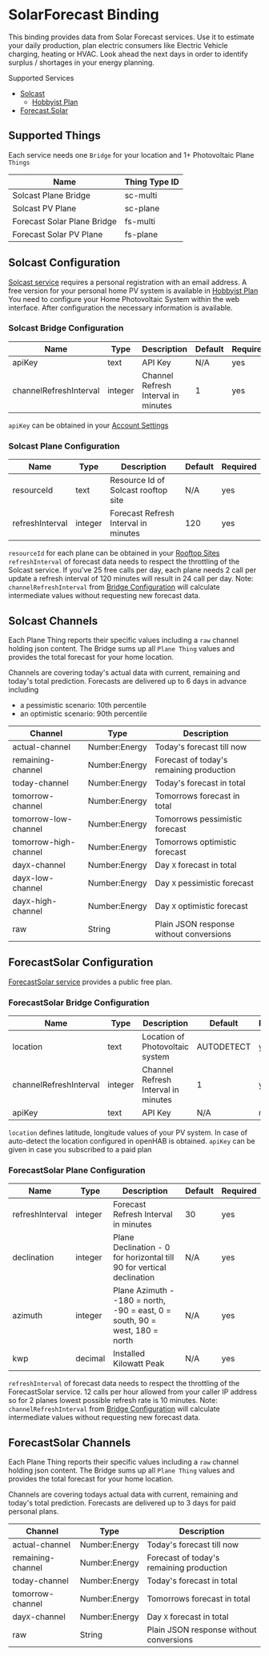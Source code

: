 # SolarForecast Binding

This binding provides data from Solar Forecast services. 
Use it to estimate your daily production, plan electric consumers like Electric Vehicle charging, heating or HVAC.
Look ahead the next days in order to identify surplus / shortages in your energy planning.

Supported Services

- [Solcast](https://solcast.com/)
    - [Hobbyist Plan](https://toolkit.solcast.com.au/register/hobbyist)
- [Forecast.Solar](https://forecast.solar/)


## Supported Things

Each service needs one `Bridge` for your location and 1+ Photovoltaic Plane `Things`  

| Name                         | Thing Type ID |
|------------------------------|---------------|
| Solcast Plane Bridge         | sc-multi      |
| Solcast PV Plane             | sc-plane      |
| Forecast Solar Plane Bridge  | fs-multi      |
| Forecast Solar PV Plane      | fs-plane      |

## Solcast Configuration

[Solcast service](https://solcast.com/) requires a personal registration with an email address.
A free version for your personal home PV system is available in [Hobbyist Plan](https://toolkit.solcast.com.au/register/hobbyist)
You need to configure your Home Photovoltaic System within the web interface.
After configuration the necessary information is available.

### Solcast Bridge Configuration

| Name                   | Type    | Description                           | Default | Required |
|------------------------|---------|---------------------------------------|---------|----------|
| apiKey                 | text    | API Key                               | N/A     | yes      |
| channelRefreshInterval | integer | Channel Refresh Interval in minutes   | 1       | yes      |

`apiKey` can be obtained in your [Account Settings](https://toolkit.solcast.com.au/account)


### Solcast Plane Configuration

| Name            | Type    | Description                           | Default | Required |
|-----------------|---------|---------------------------------------|---------|----------|
| resourceId      | text    | Resource Id of Solcast rooftop site   | N/A     | yes      |
| refreshInterval | integer | Forecast Refresh Interval in minutes  | 120     | yes      |

`resourceId` for each plane can be obtained in your [Rooftop Sites](https://toolkit.solcast.com.au/rooftop-sites)
`refreshInterval` of forecast data needs to respect the throttling of the Solcast service. 
If you've 25 free calls per day, each plane needs 2 call per update a refresh interval of 120 minutes will result in 24 call per day.
Note: `channelRefreshInterval` from [Bridge Configuration](#solcast-bridge-configuration) will calculate intermediate values without requesting new forecast data.


## Solcast Channels

Each Plane Thing reports their specific values including a `raw` channel holding json content.
The Bridge sums up all `Plane Thing` values and provides the total forecast for your home location.  

Channels are covering today's actual data with current, remaining and today's total prediction.
Forecasts are delivered up to 6 days in advance including 

- a pessimistic scenario: 10th percentile 
- an optimistic scenario: 90th percentile


| Channel                 | Type          | Description                             |
|-------------------------|---------------|-----------------------------------------|
| actual-channel          | Number:Energy | Today's forecast till now                |
| remaining-channel       | Number:Energy | Forecast of today's remaining production |
| today-channel           | Number:Energy | Today's forecast in total                |
| tomorrow-channel        | Number:Energy | Tomorrows forecast in total             |
| tomorrow-low-channel    | Number:Energy | Tomorrows pessimistic forecast          |
| tomorrow-high-channel   | Number:Energy | Tomorrows optimistic forecast           |
| day`X`-channel          | Number:Energy | Day `X` forecast in total               |
| day`X`-low-channel      | Number:Energy | Day `X` pessimistic forecast            |
| day`X`-high-channel     | Number:Energy | Day `X` optimistic forecast             |
| raw                     | String        | Plain JSON response without conversions |


## ForecastSolar Configuration

[ForecastSolar service](https://forecast.solar/) provides a public free plan.

### ForecastSolar Bridge Configuration

| Name                   | Type    | Description                           | Default      | Required |
|------------------------|---------|---------------------------------------|--------------|----------|
| location               | text    | Location of Photovoltaic system       | AUTODETECT   | yes      |
| channelRefreshInterval | integer | Channel Refresh Interval in minutes   | 1            | yes      |
| apiKey                 | text    | API Key                               | N/A          | no       |

`location` defines latitude, longitude values of your PV system.
In case of auto-detect the location configured in openHAB is obtained.
`apiKey` can be given in case you subscribed to a paid plan


### ForecastSolar Plane Configuration

| Name            | Type    | Description                                                                  | Default | Required |
|-----------------|---------|------------------------------------------------------------------------------|---------|----------|
| refreshInterval | integer | Forecast Refresh Interval in minutes                                         | 30      | yes      |
| declination     | integer | Plane Declination - 0 for horizontal till 90 for vertical declination        | N/A     | yes      |
| azimuth         | integer | Plane Azimuth - -180 = north, -90 = east, 0 = south, 90 = west, 180 = north  | N/A     | yes      |
| kwp             | decimal | Installed Kilowatt Peak                                                      | N/A     | yes      |

`refreshInterval` of forecast data needs to respect the throttling of the ForecastSolar service. 
12 calls per hour allowed from your caller IP address so for 2 planes lowest possible refresh rate is 10 minutes.
Note: `channelRefreshInterval` from [Bridge Configuration](#forecastsolar-bridge-configuration) will calculate intermediate values without requesting new forecast data.


## ForecastSolar Channels

Each Plane Thing reports their specific values including a `raw` channel holding json content.
The Bridge sums up all `Plane Thing` values and provides the total forecast for your home location.  

Channels are covering todays actual data with current, remaining and today's total prediction.
Forecasts are delivered up to 3 days for paid personal plans.

| Channel                 | Type          | Description                             |
|-------------------------|---------------|-----------------------------------------|
| actual-channel          | Number:Energy | Today's forecast till now                |
| remaining-channel       | Number:Energy | Forecast of today's remaining production |
| today-channel           | Number:Energy | Today's forecast in total                |
| tomorrow-channel        | Number:Energy | Tomorrows forecast in total             |
| day`X`-channel          | Number:Energy | Day `X` forecast in total               |
| raw                     | String        | Plain JSON response without conversions |

